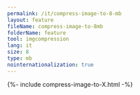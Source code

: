 ```yaml
---
permalink: /it/compress-image-to-8-mb
layout: feature
fileName: compress-image-to-8mb
folderName: feature
tool: imgcompression
lang: it
size: 8
type: mb
nointernationalization: true
---
```

{%- include compress-image-to-X.html -%}       
